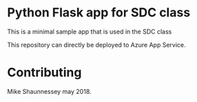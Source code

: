 # Python Flask app for SDC class

This is a minimal sample app that is used in the SDC class

This repository can directly be deployed to Azure App Service.


# Contributing

Mike Shaunnessey may 2018.
